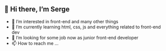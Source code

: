 ## 👋 Hi there, I’m Serge
- 💞️ I’m interested in front-end and many other things
- 🌱 I’m currently learning html, css, js and everything related to front-end dev
- 👀 I’m looking for some job now as junior front-end developer
- 📫 How to reach me ...

<!---
sergegithub22/sergegithub22 is a ✨ special ✨ repository because its `README.md` (this file) appears on your GitHub profile.
You can click the Preview link to take a look at your changes.
--->
